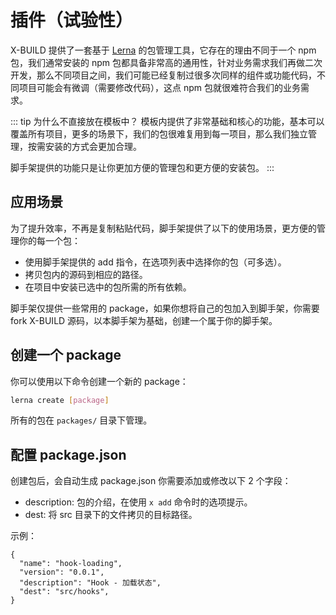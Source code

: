 # 插件（试验性）

X-BUILD 提供了一套基于 [Lerna](https://github.com/lerna/lerna) 的包管理工具，它存在的理由不同于一个 npm 包，我们通常安装的 npm 包都具备非常高的通用性，针对业务需求我们再做二次开发，那么不同项目之间，我们可能已经复制过很多次同样的组件或功能代码，不同项目可能会有微调（需要修改代码），这点 npm 包就很难符合我们的业务需求。

::: tip 为什么不直接放在模板中？
模板内提供了非常基础和核心的功能，基本可以覆盖所有项目，更多的场景下，我们的包很难复用到每一项目，那么我们独立管理，按需安装的方式会更加合理。

脚手架提供的功能只是让你更加方便的管理包和更方便的安装包。
:::

## 应用场景

为了提升效率，不再是复制粘贴代码，脚手架提供了以下的使用场景，更方便的管理你的每一个包：

- 使用脚手架提供的 add 指令，在选项列表中选择你的包（可多选）。
- 拷贝包内的源码到相应的路径。
- 在项目中安装已选中的包所需的所有依赖。

脚手架仅提供一些常用的 package，如果你想将自己的包加入到脚手架，你需要 fork X-BUILD 源码，以本脚手架为基础，创建一个属于你的脚手架。

## 创建一个 package

你可以使用以下命令创建一个新的 package：

```sh
lerna create [package]
```

所有的包在 `packages/` 目录下管理。

## 配置 package.json

创建包后，会自动生成 package.json 你需要添加或修改以下 2 个字段：

- description: 包的介绍，在使用 `x add` 命令时的选项提示。
- dest: 将 src 目录下的文件拷贝的目标路径。

示例：

```json{4,5}
{
  "name": "hook-loading",
  "version": "0.0.1",
  "description": "Hook - 加载状态",
  "dest": "src/hooks",
}
```
